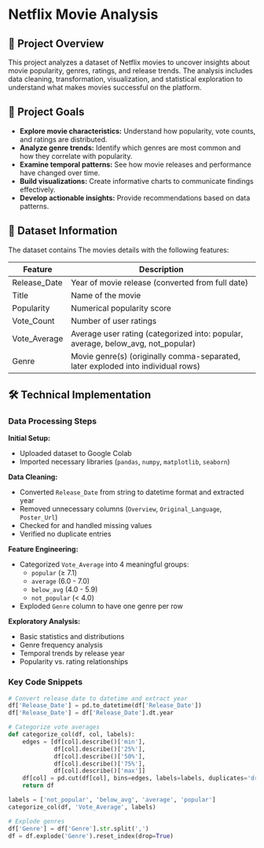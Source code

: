 # Netflix Movie Analysis

## 📌 Project Overview
This project analyzes a dataset of Netflix movies to uncover insights about movie popularity, genres, ratings, and release trends. The analysis includes data cleaning, transformation, visualization, and statistical exploration to understand what makes movies successful on the platform.

## 🎯 Project Goals
- **Explore movie characteristics:** Understand how popularity, vote counts, and ratings are distributed.
- **Analyze genre trends:** Identify which genres are most common and how they correlate with popularity.
- **Examine temporal patterns:** See how movie releases and performance have changed over time.
- **Build visualizations:** Create informative charts to communicate findings effectively.
- **Develop actionable insights:** Provide recommendations based on data patterns.

## 📂 Dataset Information
The dataset contains The movies details with the following features:

| Feature       | Description                                                     |
| ------------- | --------------------------------------------------------------- |
| Release_Date  | Year of movie release (converted from full date)               |
| Title         | Name of the movie                                              |
| Popularity    | Numerical popularity score                                      |
| Vote_Count    | Number of user ratings                                         |
| Vote_Average  | Average user rating (categorized into: popular, average, below_avg, not_popular) |
| Genre         | Movie genre(s) (originally comma-separated, later exploded into individual rows) |

## 🛠️ Technical Implementation

### Data Processing Steps

**Initial Setup:**
- Uploaded dataset to Google Colab
- Imported necessary libraries (`pandas`, `numpy`, `matplotlib`, `seaborn`)

**Data Cleaning:**
- Converted `Release_Date` from string to datetime format and extracted year
- Removed unnecessary columns (`Overview`, `Original_Language`, `Poster_Url`)
- Checked for and handled missing values
- Verified no duplicate entries

**Feature Engineering:**
- Categorized `Vote_Average` into 4 meaningful groups:
  - `popular` (≥ 7.1)
  - `average` (6.0 - 7.0)
  - `below_avg` (4.0 - 5.9)
  - `not_popular` (< 4.0)
- Exploded `Genre` column to have one genre per row

**Exploratory Analysis:**
- Basic statistics and distributions
- Genre frequency analysis
- Temporal trends by release year
- Popularity vs. rating relationships

### Key Code Snippets
```python
# Convert release date to datetime and extract year
df['Release_Date'] = pd.to_datetime(df['Release_Date'])
df['Release_Date'] = df['Release_Date'].dt.year

# Categorize vote averages
def categorize_col(df, col, labels):
    edges = [df[col].describe()['min'],
             df[col].describe()['25%'],
             df[col].describe()['50%'],
             df[col].describe()['75%'],
             df[col].describe()['max']]
    df[col] = pd.cut(df[col], bins=edges, labels=labels, duplicates='drop')
    return df

labels = ['not_popular', 'below_avg', 'average', 'popular']
categorize_col(df, 'Vote_Average', labels)

# Explode genres
df['Genre'] = df['Genre'].str.split(',')
df = df.explode('Genre').reset_index(drop=True)
